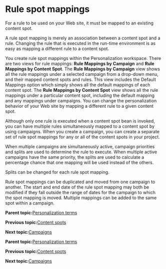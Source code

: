 # Rule spot mappings

For a rule to be used on your Web site, it must be mapped to an existing content spot.

A rule spot mapping is merely an association between a content spot and a rule. Changing the rule that is executed in the run-time environment is as easy as mapping a different rule to a content spot.

You create rule spot mappings within the Personalization workspace. There are two views for rule mappings: **Rule Mappings by Campaign** and **Rule Mappings by Content Spot**. The **Rule Mappings by Campaign** view shows all the rule mappings under a selected campaign from a drop-down menu, and their mapped content spots and rules. This view includes the Default Mappings option which simply shows all the default mappings of each content spot. The **Rule Mappings by Content Spot** view shows all the rule mappings under a particular content spot, including the default mapping and any mappings under campaigns. You can change the personalization behavior of your Web site by mapping a different rule to a given content spot.

Although only one rule is executed when a content spot bean is invoked, you can have multiple rules simultaneously mapped to a content spot by using campaigns. When you create a campaign, you can create a separate set of rule spot mappings for any or all of the content spots in your project.

When multiple campaigns are simultaneously active, campaign priorities and splits are used to determine the rule to execute. When multiple active campaigns have the same priority, the splits are used to calculate a percentage chance that one mapping will be used instead of the others.

Splits can be changed for each rule spot mapping.

Rule spot mappings can be duplicated and moved from one campaign to another. The start and end date of the rule spot mapping may both be modified if they fall outside the range of dates for the campaign to which the spot mapping is moved. Multiple mappings can be added to the same spot within a campaign.

**Parent topic:**[Personalization terms](../pzn/pzn_concepts.md)

**Previous topic:**[Content spots](../pzn/pzn_content_spots.md)

**Next topic:**[Campaigns](../pzn/pzn_campaigns.md)

**Parent topic:**[Personalization terms](../pzn/pzn_concepts.md)

**Previous topic:**[Content spots](../pzn/pzn_content_spots.md)

**Next topic:**[Campaigns](../pzn/pzn_campaigns.md)

